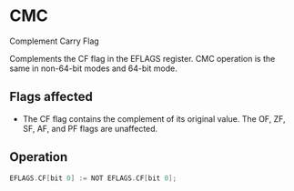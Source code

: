 # CMC

Complement Carry Flag

Complements the CF flag in the EFLAGS register.
CMC operation is the same in non-64-bit modes and 64-bit mode.

## Flags affected

- The CF flag contains the complement of its original value. The OF, ZF, SF, AF, and PF flags are unaffected.

## Operation

```C
EFLAGS.CF[bit 0] := NOT EFLAGS.CF[bit 0];
```
